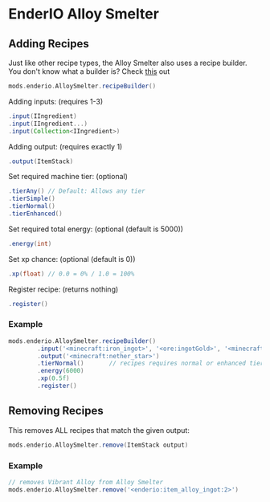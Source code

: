 # EnderIO Alloy Smelter

## Adding Recipes
Just like other recipe types, the Alloy Smelter also uses a recipe builder. <br>
You don't know what a builder is? Check [this](https://groovyscript-docs.readthedocs.io/en/latest/groovy/builder/) out
```groovy
mods.enderio.AlloySmelter.recipeBuilder()
```

Adding inputs: (requires 1-3)
```groovy
.input(IIngredient)
.input(IIngredient...)
.input(Collection<IIngredient>)
```

Adding output: (requires exactly 1)
```groovy
.output(ItemStack)
```

Set required machine tier: (optional)
```groovy
.tierAny() // Default: Allows any tier
.tierSimple()
.tierNormal()
.tierEnhanced()
```

Set required total energy: (optional (default is 5000))
```groovy
.energy(int)
```

Set xp chance: (optional (default is 0))
````groovy
.xp(float) // 0.0 = 0% / 1.0 = 100%
````

Register recipe: (returns nothing)
````groovy
.register()
````

### Example
````groovy
mods.enderio.AlloySmelter.recipeBuilder()
        .input('<minecraft:iron_ingot>', '<ore:ingotGold>', '<minecraft:clay_ball>' * 64)
        .output('<minecraft:nether_star>')
        .tierNormal()       // recipes requires normal or enhanced tier
        .energy(6000)
        .xp(0.5f)
        .register()
````

## Removing Recipes
This removes ALL recipes that match the given output:
````groovy
mods.enderio.AlloySmelter.remove(ItemStack output)
````

### Example
````groovy
// removes Vibrant Alloy from Alloy Smelter
mods.enderio.AlloySmelter.remove('<enderio:item_alloy_ingot:2>')
````
